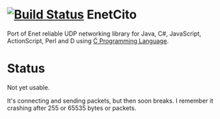 [![Build Status](https://travis-ci.org/manicdigger/EnetCito.svg)](https://travis-ci.org/manicdigger/EnetCito)
EnetCito
========

Port of Enet reliable UDP networking library for Java, C#, JavaScript, ActionScript, Perl and D using [Ć Programming Language](http://cito.sourceforge.net/).

Status
======
Not yet usable.

It's connecting and sending packets, but then soon breaks.
I remember it crashing after 255 or 65535 bytes or packets.
